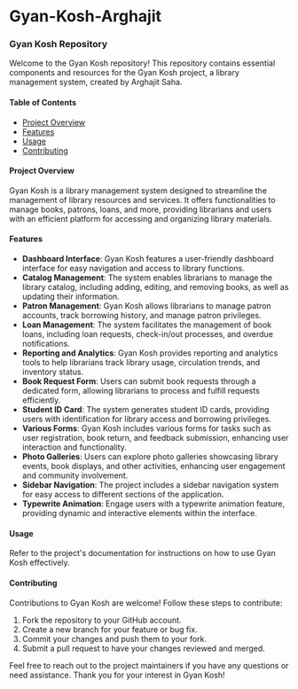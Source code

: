 # Gyan-Kosh-Arghajit

### Gyan Kosh Repository

Welcome to the Gyan Kosh repository! This repository contains essential components and resources for the Gyan Kosh project, a library management system, created by Arghajit Saha.

#### Table of Contents

- [Project Overview](#project-overview)
- [Features](#features)
- [Usage](#usage)
- [Contributing](#contributing)

#### Project Overview

Gyan Kosh is a library management system designed to streamline the management of library resources and services. It offers functionalities to manage books, patrons, loans, and more, providing librarians and users with an efficient platform for accessing and organizing library materials.

#### Features

- **Dashboard Interface**: Gyan Kosh features a user-friendly dashboard interface for easy navigation and access to library functions.
- **Catalog Management**: The system enables librarians to manage the library catalog, including adding, editing, and removing books, as well as updating their information.
- **Patron Management**: Gyan Kosh allows librarians to manage patron accounts, track borrowing history, and manage patron privileges.
- **Loan Management**: The system facilitates the management of book loans, including loan requests, check-in/out processes, and overdue notifications.
- **Reporting and Analytics**: Gyan Kosh provides reporting and analytics tools to help librarians track library usage, circulation trends, and inventory status.
- **Book Request Form**: Users can submit book requests through a dedicated form, allowing librarians to process and fulfill requests efficiently.
- **Student ID Card**: The system generates student ID cards, providing users with identification for library access and borrowing privileges.
- **Various Forms**: Gyan Kosh includes various forms for tasks such as user registration, book return, and feedback submission, enhancing user interaction and functionality.
- **Photo Galleries**: Users can explore photo galleries showcasing library events, book displays, and other activities, enhancing user engagement and community involvement.
- **Sidebar Navigation**: The project includes a sidebar navigation system for easy access to different sections of the application.
- **Typewrite Animation**: Engage users with a typewrite animation feature, providing dynamic and interactive elements within the interface.

#### Usage

Refer to the project's documentation for instructions on how to use Gyan Kosh effectively.

#### Contributing

Contributions to Gyan Kosh are welcome! Follow these steps to contribute:

1. Fork the repository to your GitHub account.
2. Create a new branch for your feature or bug fix.
3. Commit your changes and push them to your fork.
4. Submit a pull request to have your changes reviewed and merged.


Feel free to reach out to the project maintainers if you have any questions or need assistance. Thank you for your interest in Gyan Kosh!
